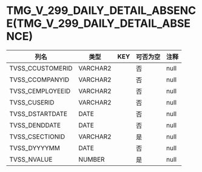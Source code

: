 # TMG_V_299_DAILY_DETAIL_ABSENCE(TMG_V_299_DAILY_DETAIL_ABSENCE)
| 列名   | 类型   | KEY  | 可否为空 | 注释   |
| ---- | ---- | ---- | ---- | ---- |
|TVSS_CCUSTOMERID|VARCHAR2||否|null|
|TVSS_CCOMPANYID|VARCHAR2||否|null|
|TVSS_CEMPLOYEEID|VARCHAR2||否|null|
|TVSS_CUSERID|VARCHAR2||否|null|
|TVSS_DSTARTDATE|DATE||否|null|
|TVSS_DENDDATE|DATE||否|null|
|TVSS_CSECTIONID|VARCHAR2||是|null|
|TVSS_DYYYYMM|DATE||否|null|
|TVSS_NVALUE|NUMBER||是|null|
